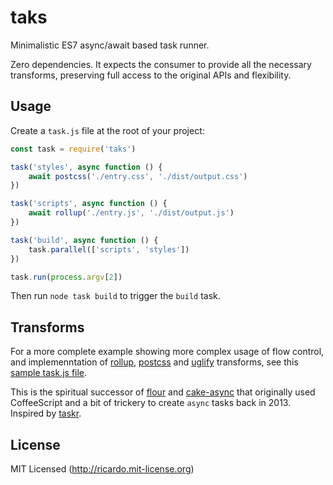 # taks

Minimalistic ES7 async/await based task runner. 

Zero dependencies. It expects the consumer to provide all the necessary transforms, preserving full access to the original APIs and flexibility.

## Usage

Create a `task.js` file at the root of your project:

```js
const task = require('taks')

task('styles', async function () {
    await postcss('./entry.css', './dist/output.css')
})

task('scripts', async function () {
    await rollup('./entry.js', './dist/output.js')
})

task('build', async function () {
    task.parallel(['scripts', 'styles'])
})

task.run(process.argv[2])
```

Then run `node task build` to trigger the `build` task.

## Transforms

For a more complete example showing more complex usage of flow control, and implemenntation of [rollup](https://ghub.io/rollup), [postcss](https://ghub.io/postcss) and [uglify](https://ghub.io/uglify-es) transforms, see this [sample task.js file](https://gist.github.com/ricardobeat/606859bfcbfbdf84a030ec32382fe202).

This is the spiritual successor of [flour](http://ricardo.cc/cake-flour) and [cake-async](https://github.com/ricardobeat/cake-async) that originally used CoffeeScript and a bit of trickery to create `async` tasks back in 2013. Inspired by [taskr](https://github.com/lukeed/taskr).

## License

MIT Licensed (http://ricardo.mit-license.org)

